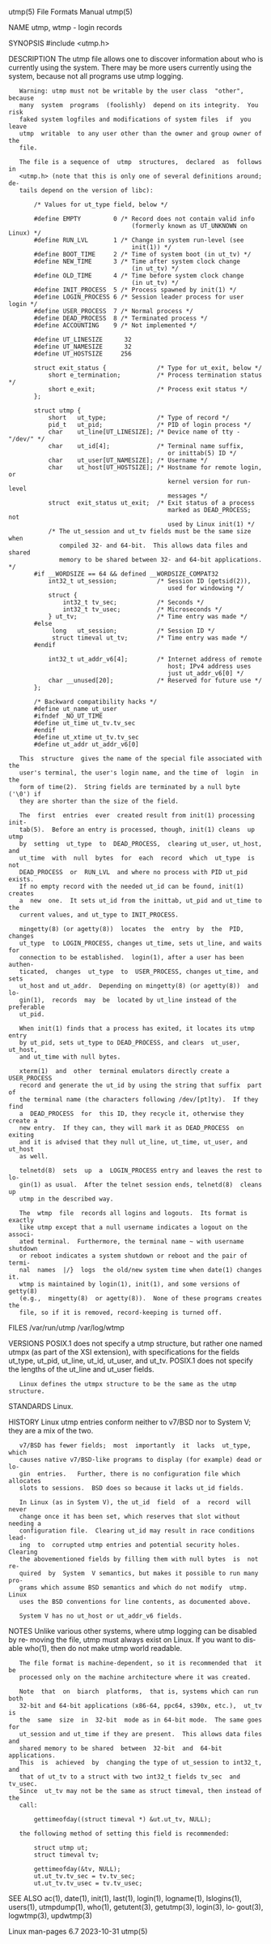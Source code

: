 utmp(5)                       File Formats Manual                      utmp(5)

NAME
       utmp, wtmp - login records

SYNOPSIS
       #include <utmp.h>

DESCRIPTION
       The utmp file allows one to discover information about who is currently
       using  the system.  There may be more users currently using the system,
       because not all programs use utmp logging.

       Warning: utmp must not be writable by the user class  "other",  because
       many  system  programs  (foolishly)  depend on its integrity.  You risk
       faked system logfiles and modifications of system files  if  you  leave
       utmp  writable  to any user other than the owner and group owner of the
       file.

       The file is a sequence of  utmp  structures,  declared  as  follows  in
       <utmp.h> (note that this is only one of several definitions around; de‐
       tails depend on the version of libc):

           /* Values for ut_type field, below */

           #define EMPTY         0 /* Record does not contain valid info
                                      (formerly known as UT_UNKNOWN on Linux) */
           #define RUN_LVL       1 /* Change in system run-level (see
                                      init(1)) */
           #define BOOT_TIME     2 /* Time of system boot (in ut_tv) */
           #define NEW_TIME      3 /* Time after system clock change
                                      (in ut_tv) */
           #define OLD_TIME      4 /* Time before system clock change
                                      (in ut_tv) */
           #define INIT_PROCESS  5 /* Process spawned by init(1) */
           #define LOGIN_PROCESS 6 /* Session leader process for user login */
           #define USER_PROCESS  7 /* Normal process */
           #define DEAD_PROCESS  8 /* Terminated process */
           #define ACCOUNTING    9 /* Not implemented */

           #define UT_LINESIZE      32
           #define UT_NAMESIZE      32
           #define UT_HOSTSIZE     256

           struct exit_status {              /* Type for ut_exit, below */
               short e_termination;          /* Process termination status */
               short e_exit;                 /* Process exit status */
           };

           struct utmp {
               short   ut_type;              /* Type of record */
               pid_t   ut_pid;               /* PID of login process */
               char    ut_line[UT_LINESIZE]; /* Device name of tty - "/dev/" */
               char    ut_id[4];             /* Terminal name suffix,
                                                or inittab(5) ID */
               char    ut_user[UT_NAMESIZE]; /* Username */
               char    ut_host[UT_HOSTSIZE]; /* Hostname for remote login, or
                                                kernel version for run-level
                                                messages */
               struct  exit_status ut_exit;  /* Exit status of a process
                                                marked as DEAD_PROCESS; not
                                                used by Linux init(1) */
               /* The ut_session and ut_tv fields must be the same size when
                  compiled 32- and 64-bit.  This allows data files and shared
                  memory to be shared between 32- and 64-bit applications. */
           #if __WORDSIZE == 64 && defined __WORDSIZE_COMPAT32
               int32_t ut_session;           /* Session ID (getsid(2)),
                                                used for windowing */
               struct {
                   int32_t tv_sec;           /* Seconds */
                   int32_t tv_usec;          /* Microseconds */
               } ut_tv;                      /* Time entry was made */
           #else
                long   ut_session;           /* Session ID */
                struct timeval ut_tv;        /* Time entry was made */
           #endif

               int32_t ut_addr_v6[4];        /* Internet address of remote
                                                host; IPv4 address uses
                                                just ut_addr_v6[0] */
               char __unused[20];            /* Reserved for future use */
           };

           /* Backward compatibility hacks */
           #define ut_name ut_user
           #ifndef _NO_UT_TIME
           #define ut_time ut_tv.tv_sec
           #endif
           #define ut_xtime ut_tv.tv_sec
           #define ut_addr ut_addr_v6[0]

       This  structure  gives the name of the special file associated with the
       user's terminal, the user's login name, and the time of  login  in  the
       form of time(2).  String fields are terminated by a null byte ('\0') if
       they are shorter than the size of the field.

       The  first  entries  ever  created result from init(1) processing init‐
       tab(5).  Before an entry is processed, though, init(1) cleans  up  utmp
       by  setting  ut_type  to  DEAD_PROCESS,  clearing ut_user, ut_host, and
       ut_time  with  null  bytes  for  each  record  which  ut_type  is   not
       DEAD_PROCESS  or  RUN_LVL  and where no process with PID ut_pid exists.
       If no empty record with the needed ut_id can be found, init(1)  creates
       a  new  one.  It sets ut_id from the inittab, ut_pid and ut_time to the
       current values, and ut_type to INIT_PROCESS.

       mingetty(8) (or agetty(8))  locates  the  entry  by  the  PID,  changes
       ut_type  to LOGIN_PROCESS, changes ut_time, sets ut_line, and waits for
       connection to be established.  login(1), after a user has been  authen‐
       ticated,  changes  ut_type  to  USER_PROCESS, changes ut_time, and sets
       ut_host and ut_addr.  Depending on mingetty(8) (or agetty(8))  and  lo‐
       gin(1),  records  may  be  located by ut_line instead of the preferable
       ut_pid.

       When init(1) finds that a process has exited, it locates its utmp entry
       by ut_pid, sets ut_type to DEAD_PROCESS, and clears  ut_user,  ut_host,
       and ut_time with null bytes.

       xterm(1)  and  other  terminal emulators directly create a USER_PROCESS
       record and generate the ut_id by using the string that suffix  part  of
       the terminal name (the characters following /dev/[pt]ty).  If they find
       a  DEAD_PROCESS  for  this ID, they recycle it, otherwise they create a
       new entry.  If they can, they will mark it as DEAD_PROCESS  on  exiting
       and it is advised that they null ut_line, ut_time, ut_user, and ut_host
       as well.

       telnetd(8)  sets  up  a  LOGIN_PROCESS entry and leaves the rest to lo‐
       gin(1) as usual.  After the telnet session ends, telnetd(8)  cleans  up
       utmp in the described way.

       The  wtmp  file  records all logins and logouts.  Its format is exactly
       like utmp except that a null username indicates a logout on the associ‐
       ated terminal.  Furthermore, the terminal name ~ with username shutdown
       or reboot indicates a system shutdown or reboot and the pair of  termi‐
       nal  names  |/}  logs  the old/new system time when date(1) changes it.
       wtmp is maintained by login(1), init(1), and some versions of  getty(8)
       (e.g.,  mingetty(8)  or agetty(8)).  None of these programs creates the
       file, so if it is removed, record-keeping is turned off.

FILES
       /var/run/utmp
       /var/log/wtmp

VERSIONS
       POSIX.1 does not specify a utmp structure, but rather one  named  utmpx
       (as  part  of  the  XSI  extension), with specifications for the fields
       ut_type, ut_pid, ut_line, ut_id, ut_user, and ut_tv.  POSIX.1 does  not
       specify the lengths of the ut_line and ut_user fields.

       Linux defines the utmpx structure to be the same as the utmp structure.

STANDARDS
       Linux.

HISTORY
       Linux  utmp entries conform neither to v7/BSD nor to System V; they are
       a mix of the two.

       v7/BSD has fewer fields;  most  importantly  it  lacks  ut_type,  which
       causes native v7/BSD-like programs to display (for example) dead or lo‐
       gin  entries.   Further, there is no configuration file which allocates
       slots to sessions.  BSD does so because it lacks ut_id fields.

       In Linux (as in System V), the ut_id  field  of  a  record  will  never
       change once it has been set, which reserves that slot without needing a
       configuration file.  Clearing ut_id may result in race conditions lead‐
       ing  to  corrupted utmp entries and potential security holes.  Clearing
       the abovementioned fields by filling them with null bytes  is  not  re‐
       quired  by  System  V semantics, but makes it possible to run many pro‐
       grams which assume BSD semantics and which do not modify  utmp.   Linux
       uses the BSD conventions for line contents, as documented above.

       System V has no ut_host or ut_addr_v6 fields.

NOTES
       Unlike various other systems, where utmp logging can be disabled by re‐
       moving  the file, utmp must always exist on Linux.  If you want to dis‐
       able who(1), then do not make utmp world readable.

       The file format is machine-dependent, so it is recommended that  it  be
       processed only on the machine architecture where it was created.

       Note  that  on  biarch  platforms,  that is, systems which can run both
       32-bit and 64-bit applications (x86-64, ppc64, s390x, etc.),  ut_tv  is
       the  same  size  in  32-bit  mode as in 64-bit mode.  The same goes for
       ut_session and ut_time if they are present.  This allows data files and
       shared memory to be shared  between  32-bit  and  64-bit  applications.
       This  is  achieved  by  changing the type of ut_session to int32_t, and
       that of ut_tv to a struct with two int32_t fields tv_sec  and  tv_usec.
       Since  ut_tv may not be the same as struct timeval, then instead of the
       call:

           gettimeofday((struct timeval *) &ut.ut_tv, NULL);

       the following method of setting this field is recommended:

           struct utmp ut;
           struct timeval tv;

           gettimeofday(&tv, NULL);
           ut.ut_tv.tv_sec = tv.tv_sec;
           ut.ut_tv.tv_usec = tv.tv_usec;

SEE ALSO
       ac(1), date(1), init(1), last(1),  login(1),  logname(1),  lslogins(1),
       users(1),  utmpdump(1),  who(1), getutent(3), getutmp(3), login(3), lo‐
       gout(3), logwtmp(3), updwtmp(3)

Linux man-pages 6.7               2023-10-31                           utmp(5)

